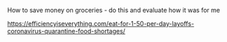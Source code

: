 How to save money on groceries - do this and evaluate how it was for me

https://efficiencyiseverything.com/eat-for-1-50-per-day-layoffs-coronavirus-quarantine-food-shortages/
